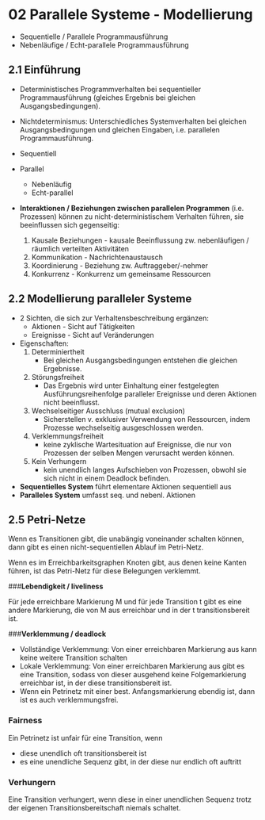 # 02 Parallele Systeme - Modellierung
* Sequentielle / Parallele Programmausführung
* Nebenläufige / Echt-parallele Programmausführung

## 2.1 Einführung
* Deterministisches Programmverhalten bei sequentieller Programmausführung (gleiches Ergebnis bei gleichen Ausgangsbedingungen).
* Nichtdeterminismus: Unterschiedliches Systemverhalten bei gleichen Ausgangsbedingungen und gleichen Eingaben, i.e. parallelen Programmausführung.

* Sequentiell
* Parallel
    * Nebenläufig
    * Echt-parallel
* **Interaktionen / Beziehungen zwischen parallelen Programmen** (i.e. Prozessen) können zu nicht-deterministischem Verhalten führen, sie beeinflussen sich gegenseitig:
    1. Kausale Beziehungen - kausale Beeinflussung zw. nebenläufigen / räumlich verteilten Aktivitäten
    2. Kommunikation - Nachrichtenaustausch
    3. Koordinierung - Beziehung zw. Auftraggeber/-nehmer
    4. Konkurrenz - Konkurrenz um gemeinsame Ressourcen

## 2.2 Modellierung paralleler Systeme
* 2 Sichten, die sich zur Verhaltensbeschreibung ergänzen:
    * Aktionen - Sicht auf Tätigkeiten
    * Ereignisse - Sicht auf Veränderungen
* Eigenschaften:
    1. Determiniertheit
        * Bei gleichen Ausgangsbedingungen entstehen die gleichen Ergebnisse.
    2. Störungsfreiheit
        * Das Ergebnis wird unter Einhaltung einer festgelegten Ausführungsreihenfolge paralleler Ereignisse und deren Aktionen nicht beeinflusst.
    3. Wechselseitiger Ausschluss (mutual exclusion)
        * Sicherstellen v. exklusiver Verwendung von Ressourcen, indem Prozesse wechselseitig ausgeschlossen werden.
    4. Verklemmungsfreiheit
        * keine zyklische Wartesituation auf Ereignisse, die nur von Prozessen der selben Mengen verursacht werden können.
    5. Kein Verhungern
        * kein unendlich langes Aufschieben von Prozessen, obwohl sie sich nicht in einem Deadlock befinden. 
* **Sequentielles System** führt elementare Aktionen sequentiell aus
* **Paralleles System** umfasst seq. und nebenl. Aktionen

## 2.5 Petri-Netze

Wenn es Transitionen gibt, die unabängig voneinander schalten können, dann gibt es einen nicht-sequentiellen Ablauf im Petri-Netz.

Wenn es im Erreichbarkeitsgraphen Knoten gibt, aus denen keine Kanten führen, ist das Petri-Netz für diese Belegungen verklemmt.

###**Lebendigkeit / liveliness**

Für jede erreichbare Markierung M und für jede Transition t gibt es eine andere Markierung, die von M aus erreichbar und in der t transitionsbereit ist.

###**Verklemmung / deadlock**

* Vollständige Verklemmung: Von einer erreichbaren Markierung aus kann keine weitere Transition schalten
* Lokale Verklemmung: Von einer erreichbaren Markierung aus gibt es eine Transition, sodass von dieser ausgehend keine Folgemarkierung erreichbar ist, in der diese transitionsbereit ist.
* Wenn ein Petrinetz mit einer best. Anfangsmarkierung ebendig ist, dann ist es auch verklemmungsfrei.

### **Fairness** 

Ein Petrinetz ist unfair für eine Transition, wenn
* diese unendlich oft transitionsbereit ist
* es eine unendliche Sequenz gibt, in der diese nur endlich oft auftritt

### **Verhungern**

Eine Transition verhungert, wenn diese in einer unendlichen Sequenz trotz der eigenen Transitionsbereitschaft niemals schaltet.
